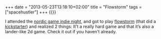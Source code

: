 +++
date = "2013-05-23T13:18:10+02:00"
title = "Flowstorm"
tags = ["spacehustler"]
+++
{{<youtube BOI35480vdo>}}

I attended the [nordic game indie night](http://nordicgame.com/?id=73), and got to play [flowstorm](http://www.flowstormgame.com/) (that did
a [kickstarter](http://www.kickstarter.com/projects/740665854/flowstorm)) and
realized 2 things: It’t a really hard game and that it’s also a lander-like 2d game.
Check it out if you haven’t already.
